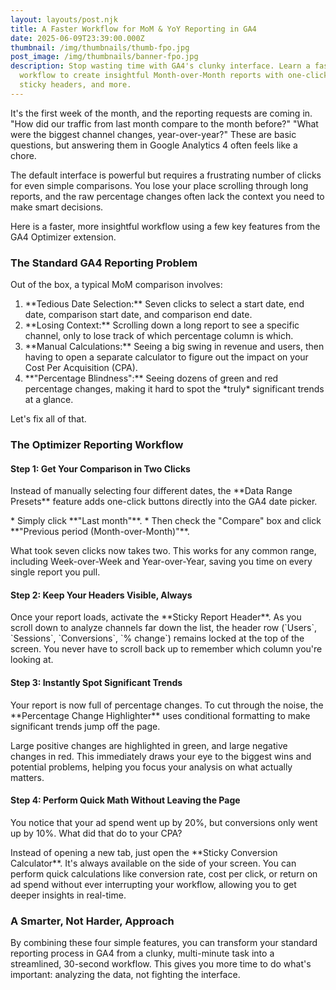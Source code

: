 ```yaml
---
layout: layouts/post.njk
title: A Faster Workflow for MoM & YoY Reporting in GA4
date: 2025-06-09T23:39:00.000Z
thumbnail: /img/thumbnails/thumb-fpo.jpg
post_image: /img/thumbnails/banner-fpo.jpg
description: Stop wasting time with GA4's clunky interface. Learn a faster
  workflow to create insightful Month-over-Month reports with one-click presets,
  sticky headers, and more.
---
```


It's the first week of the month, and the reporting requests are coming in. "How did our traffic from last month compare to the month before?" "What were the biggest channel changes, year-over-year?" These are basic questions, but answering them in Google Analytics 4 often feels like a chore.

The default interface is powerful but requires a frustrating number of clicks for even simple comparisons. You lose your place scrolling through long reports, and the raw percentage changes often lack the context you need to make smart decisions.

Here is a faster, more insightful workflow using a few key features from the GA4 Optimizer extension.

### The Standard GA4 Reporting Problem

Out of the box, a typical MoM comparison involves:
1.  \*\*Tedious Date Selection:\*\* Seven clicks to select a start date, end date, comparison start date, and comparison end date.
2.  \*\*Losing Context:\*\* Scrolling down a long report to see a specific channel, only to lose track of which percentage column is which.
3.  \*\*Manual Calculations:\*\* Seeing a big swing in revenue and users, then having to open a separate calculator to figure out the impact on your Cost Per Acquisition (CPA).
4.  \*\*"Percentage Blindness":\*\* Seeing dozens of green and red percentage changes, making it hard to spot the \*truly\* significant trends at a glance.

Let's fix all of that.

### The Optimizer Reporting Workflow

#### Step 1: Get Your Comparison in Two Clicks

Instead of manually selecting four different dates, the \*\*Data Range Presets\*\* feature adds one-click buttons directly into the GA4 date picker.

\*   Simply click \*\*"Last month"\*\*.
\*   Then check the "Compare" box and click \*\*"Previous period (Month-over-Month)"\*\*.

What took seven clicks now takes two. This works for any common range, including Week-over-Week and Year-over-Year, saving you time on every single report you pull.

#### Step 2: Keep Your Headers Visible, Always

Once your report loads, activate the \*\*Sticky Report Header\*\*. As you scroll down to analyze channels far down the list, the header row (\`Users\`, \`Sessions\`, \`Conversions\`, \`% change\`) remains locked at the top of the screen. You never have to scroll back up to remember which column you're looking at.

#### Step 3: Instantly Spot Significant Trends

Your report is now full of percentage changes. To cut through the noise, the \*\*Percentage Change Highlighter\*\* uses conditional formatting to make significant trends jump off the page.

Large positive changes are highlighted in green, and large negative changes in red. This immediately draws your eye to the biggest wins and potential problems, helping you focus your analysis on what actually matters.

#### Step 4: Perform Quick Math Without Leaving the Page

You notice that your ad spend went up by 20%, but conversions only went up by 10%. What did that do to your CPA?

Instead of opening a new tab, just open the \*\*Sticky Conversion Calculator\*\*. It's always available on the side of your screen. You can perform quick calculations like conversion rate, cost per click, or return on ad spend without ever interrupting your workflow, allowing you to get deeper insights in real-time.

### A Smarter, Not Harder, Approach

By combining these four simple features, you can transform your standard reporting process in GA4 from a clunky, multi-minute task into a streamlined, 30-second workflow. This gives you more time to do what's important: analyzing the data, not fighting the interface.
